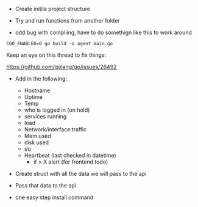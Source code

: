 * Create initila project structure

* Try and run functions from another folder

* odd bug with compliing, have to do somethign like this to work around

```
CGO_ENABLED=0 go build -o agent main.go
```

Keep an eye on this thread to fix things:

<https://github.com/golang/go/issues/26492>


* Add in the following:
    * Hostname
    * Uptime
    * Temp
    * who is logged in (on hold)
    * services running
    * load
    * Network/interface traffic
    * Mem used
    * disk used
    * i/o
    * Heartbeat (last checked in datetime)
        * if > X alert (for frontend todo)
    
   


* Create struct with all the data we will pass to the api
* Pass that data to the api




* one easy step install command

